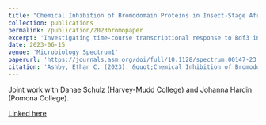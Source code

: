 ```yaml
---
title: "Chemical Inhibition of Bromodomain Proteins in Insect-Stage African Trypanosomes Perturbs Silencing of the Variant Surface Glycoprotein Repertoire and Results in Widespread Changes in the Transcriptome"
collection: publications
permalink: /publication/2023bromopaper
excerpt: 'Investigating time-course transcriptional response to Bdf3 inhibition in the parasite that causes sleeping sickness.'
date: 2023-06-15
venue: 'Microbiology Spectrum1'
paperurl: 'https://journals.asm.org/doi/full/10.1128/spectrum.00147-23'
citation: 'Ashby, Ethan C. (2023). &quot;Chemical Inhibition of Bromodomain Proteins in Insect-Stage African Trypanosomes Perturbs Silencing of the Variant Surface Glycoprotein Repertoire and Results in Widespread Changes in the Transcriptome.&quot; <i>Microbiology Spectrum</i>. 1(1).'
---
```


Joint work with Danae Schulz (Harvey-Mudd College) and Johanna Hardin (Pomona College).

[Linked here](https://journals.asm.org/doi/full/10.1128/spectrum.00147-23)